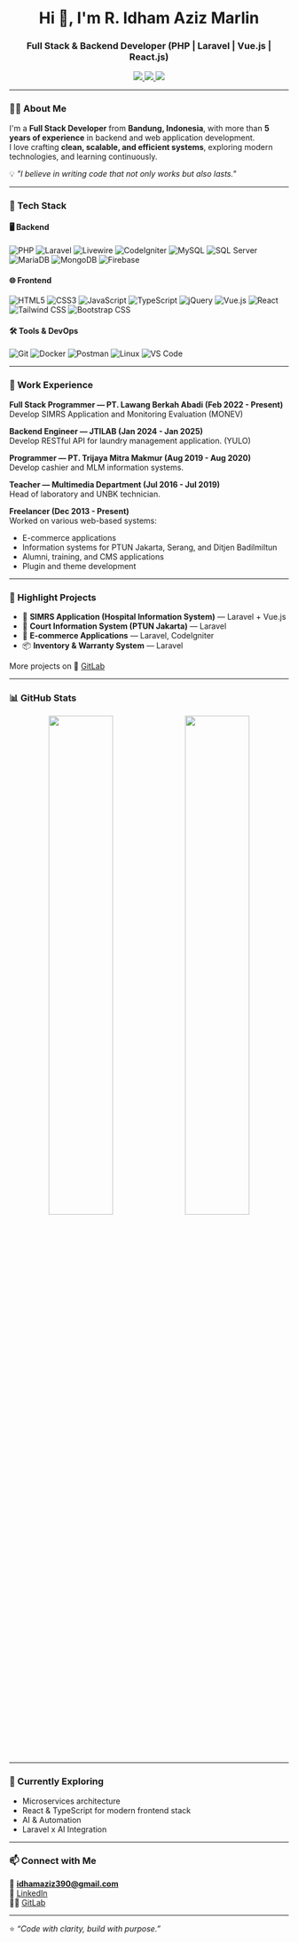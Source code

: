 <h1 align="center">Hi 👋, I'm R. Idham Aziz Marlin</h1>
<h3 align="center">Full Stack & Backend Developer (PHP | Laravel | Vue.js | React.js)</h3>

<p align="center">
  <a href="https://www.linkedin.com/in/idham-aziz-marlin/" target="_blank">
    <img src="https://img.shields.io/badge/LinkedIn-0A66C2?style=for-the-badge&logo=linkedin&logoColor=white"/>
  </a>
  <a href="https://gitlab.com/IdhamAzizMarlin" target="_blank">
    <img src="https://img.shields.io/badge/GitLab-FC6D26?style=for-the-badge&logo=gitlab&logoColor=white"/>
  </a>
  <a href="mailto:idhamaziz390@gmail.com">
    <img src="https://img.shields.io/badge/Email-D14836?style=for-the-badge&logo=gmail&logoColor=white"/>
  </a>
</p>

---

### 👨‍💻 About Me
I'm a **Full Stack Developer** from **Bandung, Indonesia**, with more than **5 years of experience** in backend and web application development.  
I love crafting **clean, scalable, and efficient systems**, exploring modern technologies, and learning continuously.

💡 *"I believe in writing code that not only works but also lasts."*

---

### 🧠 Tech Stack

#### 🖥️ Backend
![PHP](https://img.shields.io/badge/PHP-777BB4?style=flat-square&logo=php&logoColor=white)
![Laravel](https://img.shields.io/badge/Laravel-FF2D20?style=flat-square&logo=laravel&logoColor=white)
![Livewire](https://img.shields.io/badge/Livewire-4E56A6?style=flat-square&logo=livewire&logoColor=white)
![CodeIgniter](https://img.shields.io/badge/CodeIgniter-EF4223?style=flat-square&logo=codeigniter&logoColor=white)
![MySQL](https://img.shields.io/badge/MySQL-4479A1?style=flat-square&logo=mysql&logoColor=white)
![SQL Server](https://img.shields.io/badge/SQL%20Server-CC2927?style=flat-square&logo=microsoftsqlserver&logoColor=white)
![MariaDB](https://img.shields.io/badge/MariaDB-003545?style=flat-square&logo=mariadb&logoColor=white)
![MongoDB](https://img.shields.io/badge/MongoDB-47A248?style=flat-square&logo=mongodb&logoColor=white)
![Firebase](https://img.shields.io/badge/Firebase-FFCA28?style=flat-square&logo=firebase&logoColor=black)

#### 🌐 Frontend
![HTML5](https://img.shields.io/badge/HTML5-E34F26?style=flat-square&logo=html5&logoColor=white)
![CSS3](https://img.shields.io/badge/CSS3-1572B6?style=flat-square&logo=css3&logoColor=white)
![JavaScript](https://img.shields.io/badge/JavaScript-F7DF1E?style=flat-square&logo=javascript&logoColor=black)
![TypeScript](https://img.shields.io/badge/TypeScript-3178C6?style=flat-square&logo=typescript&logoColor=white)
![jQuery](https://img.shields.io/badge/jQuery-0769AD?style=flat-square&logo=jquery&logoColor=white)
![Vue.js](https://img.shields.io/badge/Vue.js-4FC08D?style=flat-square&logo=vuedotjs&logoColor=white)
![React](https://img.shields.io/badge/React-20232A?style=flat-square&logo=react&logoColor=61DAFB)
![Tailwind CSS](https://img.shields.io/badge/Tailwind_CSS-06B6D4?style=flat-square&logo=tailwindcss&logoColor=white)
![Bootstrap CSS](https://img.shields.io/badge/Bootstrap-563D7C?style=flat-square&logo=bootstrap&logoColor=white)

#### 🛠️ Tools & DevOps
![Git](https://img.shields.io/badge/Git-F05032?style=flat-square&logo=git&logoColor=white)
![Docker](https://img.shields.io/badge/Docker-2496ED?style=flat-square&logo=docker&logoColor=white)
![Postman](https://img.shields.io/badge/Postman-FF6C37?style=flat-square&logo=postman&logoColor=white)
![Linux](https://img.shields.io/badge/Linux-FCC624?style=flat-square&logo=linux&logoColor=black)
![VS Code](https://img.shields.io/badge/VS%20Code-007ACC?style=flat-square&logo=visualstudiocode&logoColor=white)

---

### 💼 Work Experience

**Full Stack Programmer — PT. Lawang Berkah Abadi (Feb 2022 - Present)**  
Develop SIMRS Application and Monitoring Evaluation (MONEV)

**Backend Engineer — JTILAB (Jan 2024 - Jan 2025)**  
Develop RESTful API for laundry management application. (YULO)

**Programmer — PT. Trijaya Mitra Makmur (Aug 2019 - Aug 2020)**  
Develop cashier and MLM information systems.

**Teacher — Multimedia Department (Jul 2016 - Jul 2019)**  
Head of laboratory and UNBK technician.

**Freelancer (Dec 2013 - Present)**  
Worked on various web-based systems:
- E-commerce applications  
- Information systems for PTUN Jakarta, Serang, and Ditjen Badilmiltun  
- Alumni, training, and CMS applications  
- Plugin and theme development

---

### 🚀 Highlight Projects
- 🏥 **SIMRS Application (Hospital Information System)** — Laravel + Vue.js  
- 🧾 **Court Information System (PTUN Jakarta)** — Laravel  
- 🛒 **E-commerce Applications** — Laravel, CodeIgniter  
- 📦 **Inventory & Warranty System** — Laravel  

More projects on 🔗 [GitLab](https://gitlab.com/IdhamAzizMarlin)

---

### 📊 GitHub Stats
<p align="center">
  <img width="48%" src="https://github-readme-stats.vercel.app/api?username=IdhamAzizMarlin&show_icons=true&theme=tokyonight" />
  <img width="48%" src="https://github-readme-streak-stats.herokuapp.com/?user=IdhamAzizMarlin&theme=tokyonight" />
</p>

---

### 🌱 Currently Exploring
- Microservices architecture
- React & TypeScript for modern frontend stack  
- AI & Automation
- Laravel x AI Integration  

---

### 📫 Connect with Me
📧 **idhamaziz390@gmail.com**  
💼 [LinkedIn](https://www.linkedin.com/in/idham-aziz-marlin/)  
🧑‍💻 [GitLab](https://gitlab.com/IdhamAzizMarlin)

---

⭐ *“Code with clarity, build with purpose.”*
